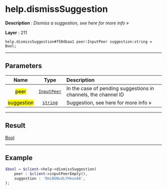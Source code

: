 # help.dismissSuggestion

**Description** : *Dismiss a suggestion, see here for more info »*

**Layer** : 211

```tl
help.dismissSuggestion#f50dbaa1 peer:InputPeer suggestion:string = Bool;
```

---

## Parameters

| Name | Type | Description |
| :---: | :---: | :--- |
| <mark>peer</mark> | [`InputPeer`](type/InputPeer) | In the case of pending suggestions in channels, the channel ID |
| <mark>suggestion</mark> | [`string`](type/string) | Suggestion, see here for more info » |

---

## Result

[Bool](type/Bool)

---

## Example

```php
$bool = $client->help->dismissSuggestion(
	peer : $client->inputPeerEmpty(),
	suggestion : 'DmiBONvdLYHkonA8',
);
```